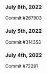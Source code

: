### July 8th, 2022

Commit #267903

### July 5th, 2022

Commit #314353


### July 4th, 2022

Commit #72281
